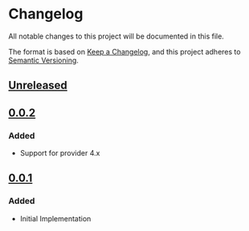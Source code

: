 # Changelog

All notable changes to this project will be documented in this file.

The format is based on [Keep a Changelog](https://keepachangelog.com/en/1.0.0/),
and this project adheres to [Semantic Versioning](https://semver.org/spec/v2.0.0.html).

## [Unreleased]

## [0.0.2]

### Added

- Support for provider 4.x

## [0.0.1]

### Added

- Initial Implementation

[unreleased]: https://github.com/mineiros-io/terraform-google-cloud-function-iam/compare/v0.0.2...HEAD
[0.0.2]: https://github.com/mineiros-io/terraform-google-cloud-function-iam/compare/v0.0.1...v0.0.2
[0.0.1]: https://github.com/mineiros-io/terraform-google-cloud-function-iam/releases/tag/v0.0.1
